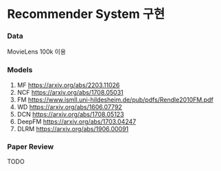 
# Recommender System 구현

### Data
MovieLens 100k 이용

### Models
1. MF
https://arxiv.org/abs/2203.11026
2. NCF
https://arxiv.org/abs/1708.05031
3. FM
https://www.ismll.uni-hildesheim.de/pub/pdfs/Rendle2010FM.pdf
4. WD
https://arxiv.org/abs/1606.07792
5. DCN
https://arxiv.org/abs/1708.05123
6. DeepFM
https://arxiv.org/abs/1703.04247
7. DLRM
https://arxiv.org/abs/1906.00091

### Paper Review
TODO
